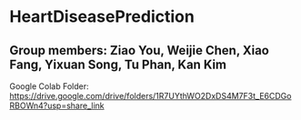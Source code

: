 # HeartDiseasePrediction
## Group members: Ziao You, Weijie Chen, Xiao Fang, Yixuan Song, Tu Phan, Kan Kim

Google Colab Folder: https://drive.google.com/drive/folders/1R7UYthWO2DxDS4M7F3t_E6CDGoRBOWn4?usp=share_link
